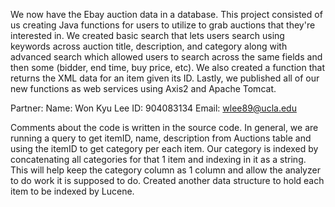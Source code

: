 We now have the Ebay auction data in a database. This project consisted of us creating Java functions for users to utilize to grab auctions that they're interested in. We created basic search that lets users search using keywords across auction title, description, and category along with advanced search which allowed users to search across the same fields and then some (bidder, end time, buy price, etc). We also created a function that returns the XML data for an item given its ID. Lastly, we published all of our new functions as web services using Axis2 and Apache Tomcat.

Partner:
Name: Won Kyu Lee
ID: 904083134
Email: wlee89@ucla.edu

Comments about the code is written in the source code.  In general, we are running a query to get itemID, name, description from Auctions table and using the itemID to get category per each item.  Our category is indexed by concatenating all categories for that 1 item and indexing in it as a string.  This will help keep the category column as 1 column and allow the analyzer to do work it is supposed to do.  Created another data structure to hold each item to be indexed by Lucene.
